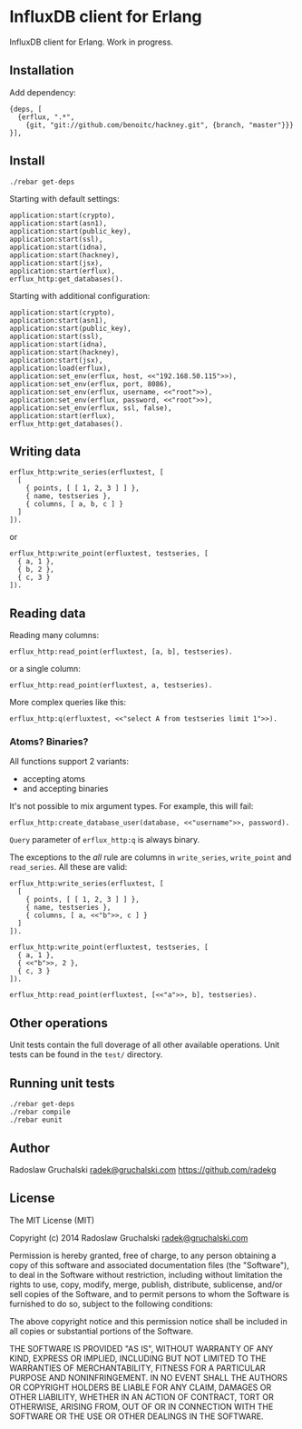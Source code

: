 # InfluxDB client for Erlang

InfluxDB client for Erlang. Work in progress.

## Installation

Add dependency:

    {deps, [
      {erflux, ".*",
        {git, "git://github.com/benoitc/hackney.git", {branch, "master"}}}
    }],

## Install

    ./rebar get-deps

Starting with default settings:

    application:start(crypto),
    application:start(asn1),
    application:start(public_key),
    application:start(ssl),
    application:start(idna),
    application:start(hackney),
    application:start(jsx),
    application:start(erflux),
    erflux_http:get_databases().

Starting with additional configuration:

    application:start(crypto),
    application:start(asn1),
    application:start(public_key),
    application:start(ssl),
    application:start(idna),
    application:start(hackney),
    application:start(jsx),
    application:load(erflux),
    application:set_env(erflux, host, <<"192.168.50.115">>),
    application:set_env(erflux, port, 8086),
    application:set_env(erflux, username, <<"root">>),
    application:set_env(erflux, password, <<"root">>),
    application:set_env(erflux, ssl, false),
    application:start(erflux),
    erflux_http:get_databases().

## Writing data

    erflux_http:write_series(erfluxtest, [
      [
        { points, [ [ 1, 2, 3 ] ] },
        { name, testseries },
        { columns, [ a, b, c ] }
      ]
    ]).

or

    erflux_http:write_point(erfluxtest, testseries, [
      { a, 1 },
      { b, 2 },
      { c, 3 }
    ]).

## Reading data

Reading many columns:

    erflux_http:read_point(erfluxtest, [a, b], testseries).

or a single column:

    erflux_http:read_point(erfluxtest, a, testseries).

More complex queries like this:

    erflux_http:q(erfluxtest, <<"select A from testseries limit 1">>).

### Atoms? Binaries?

All functions support 2 variants:

- accepting atoms
- and accepting binaries

It's not possible to mix argument types. For example, this will fail:

    erflux_http:create_database_user(database, <<"username">>, password).

`Query` parameter of `erflux_http:q` is always binary.

The exceptions to the *all* rule are columns in `write_series`, `write_point` and `read_series`. All these are valid:

    erflux_http:write_series(erfluxtest, [
      [
        { points, [ [ 1, 2, 3 ] ] },
        { name, testseries },
        { columns, [ a, <<"b">>, c ] }
      ]
    ]).

    erflux_http:write_point(erfluxtest, testseries, [
      { a, 1 },
      { <<"b">>, 2 },
      { c, 3 }
    ]).

    erflux_http:read_point(erfluxtest, [<<"a">>, b], testseries).


## Other operations

Unit tests contain the full doverage of all other available operations. Unit tests can be found in the `test/` directory.

## Running unit tests

    ./rebar get-deps
    ./rebar compile
    ./rebar eunit

## Author

Radoslaw Gruchalski <radek@gruchalski.com>
https://github.com/radekg

## License

The MIT License (MIT)

Copyright (c) 2014 Radoslaw Gruchalski <radek@gruchalski.com>

Permission is hereby granted, free of charge, to any person obtaining a copy
of this software and associated documentation files (the "Software"), to deal
in the Software without restriction, including without limitation the rights
to use, copy, modify, merge, publish, distribute, sublicense, and/or sell
copies of the Software, and to permit persons to whom the Software is
furnished to do so, subject to the following conditions:

The above copyright notice and this permission notice shall be included in
all copies or substantial portions of the Software.

THE SOFTWARE IS PROVIDED "AS IS", WITHOUT WARRANTY OF ANY KIND, EXPRESS OR
IMPLIED, INCLUDING BUT NOT LIMITED TO THE WARRANTIES OF MERCHANTABILITY,
FITNESS FOR A PARTICULAR PURPOSE AND NONINFRINGEMENT. IN NO EVENT SHALL THE
AUTHORS OR COPYRIGHT HOLDERS BE LIABLE FOR ANY CLAIM, DAMAGES OR OTHER
LIABILITY, WHETHER IN AN ACTION OF CONTRACT, TORT OR OTHERWISE, ARISING FROM,
OUT OF OR IN CONNECTION WITH THE SOFTWARE OR THE USE OR OTHER DEALINGS IN
THE SOFTWARE.